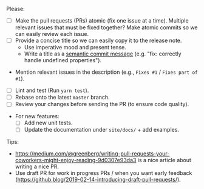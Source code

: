 Please:

- [ ] Make the pull requests (PRs) atomic (fix one issue at a time). Multiple relevant issues that must be fixed together? Make atomic commits so we can easily review each issue.
- [ ] Provide a concise title so we can easily copy it to the release note.
  - Use imperative mood and present tense.
  - Write a title as a [semantic commit message](https://www.conventionalcommits.org/) (e.g. "fix: correctly handle undefined properties").
- Mention relevant issues in the description (e.g., `Fixes #1` / `Fixes part of #1`).
- [ ] Lint and test (Run `yarn test`).
- [ ] Rebase onto the latest `master` branch.
- [ ] Review your changes before sending the PR (to ensure code quality).
- For new features:
  - [ ] Add new unit tests.
  - [ ] Update the documentation under `site/docs/` + add examples.

Tips:

- https://medium.com/@greenberg/writing-pull-requests-your-coworkers-might-enjoy-reading-9d0307e93da3 is a nice article about writing a nice PR.
- Use draft PR for work in progress PRs / when you want early feedback (https://github.blog/2019-02-14-introducing-draft-pull-requests/).
